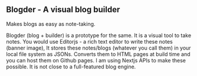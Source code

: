 ## Blogder - A visual blog builder
Makes blogs as easy as note-taking. 


Blogder (blog + builder) is a prototype for the same. It is a visual tool to take notes. You would use Editorjs - a rich text editor to write these notes (banner image), It stores these notes/blogs (whatever you call them) in your local file system as JSONs. Converts them to HTML pages at build time and you can host them on Github pages. I am using Nextjs APIs to make these possible. It is not close to a full-featured blog engine.
